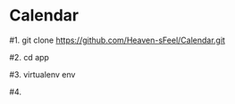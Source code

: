 # Calendar

#1. git clone https://github.com/Heaven-sFeel/Calendar.git

#2. cd app

#3. virtualenv env

#4. 
